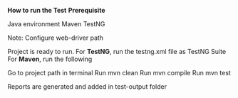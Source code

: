 **How to run the Test**
**Prerequisite**

Java environment
Maven
TestNG

Note: Configure web-driver path

Project is ready to run. 
For **TestNG**, run the testng.xml file as TestNG Suite
For **Maven**, run the following

Go to project path in terminal
Run mvn clean
Run mvn compile
Run mvn test

Reports are generated and added in test-output folder
